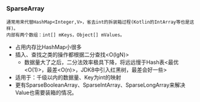 ### SparseArray

```
通常用来代替HashMap<Integer,V>，省去int的拆装箱过程(Kotlin的IntArray等也是这样)。
内部有两个数组：int[] mKeys，Object[] mValues。
```

* 占用内存比HashMap小很多
* 插入、查找之类的操作都根据二分查找<O(lgN)>
    * 数据量大了之后，二分法效率极具下降，将远远慢于Hash表<最优<O(1)>，最差<O(n)>，JDK8中引入红黑树，最差会好一些>
* 适用于：千级以内的数据量、Key为int的映射
* 更有SparseBooleanArray、SparseIntArray、SparseLongArray来解决Value也需要装箱的情况。
